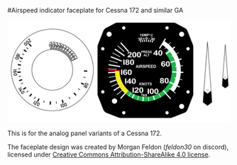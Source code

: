 #Airspeed indicator faceplate for Cessna 172 and similar GA

![gauge image](./cessna172-airspeed-decal-v4.png)

This is for the analog panel variants of a Cessna 172.

The faceplate design was created by Morgan Feldon (_feldon30_ on discord), licensed under [Creative Commons Attribution-ShareAlike 4.0 license](https://creativecommons.org/licenses/by-sa/4.0/).
